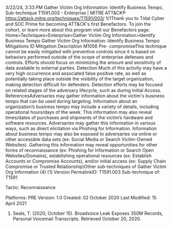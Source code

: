 3/22/24, 3:33 PM Gather Victim Org Information: Identify Business Tempo, Sub-technique T1591.003 - Enterprise | MITRE ATT&CK®
https://attack.mitre.org/techniques/T1591/003/ 1/1Thank you to Tidal Cyber and SOC Prime for becoming ATT&CK's ﬁrst Benefactors. To join the cohort, or learn more about this program visit our
Benefactors page.
Home>Techniques>Enterprise>Gather Victim Org Information>Identify Business Tempo
Gather Victim Org Information: Identify Business Tempo
Mitigations
ID Mitigation Description
M1056 Pre-
compromiseThis technique cannot be easily mitigated with preventive controls since it is based on behaviors performed
outside of the scope of enterprise defenses and controls. Efforts should focus on minimizing the amount
and sensitivity of data available to external parties.
Detection
Much of this activity may have a very high occurrence and associated false positive rate, as well as potentially taking place outside the
visibility of the target organization, making detection diﬃcult for defenders.
Detection efforts may be focused on related stages of the adversary lifecycle, such as during Initial Access.
ReferencesAdversaries may gather information about the victim's business tempo that can be used during targeting. Information about an
organization’s business tempo may include a variety of details, including operational hours/days of the week. This information may also
reveal times/dates of purchases and shipments of the victim’s hardware and software resources.
Adversaries may gather this information in various ways, such as direct elicitation via Phishing for Information. Information about business
tempo may also be exposed to adversaries via online or other accessible data sets (ex: Social Media or Search Victim-Owned Websites).
Gathering this information may reveal opportunities for other forms of reconnaissance (ex: Phishing for Information or Search Open
Websites/Domains), establishing operational resources (ex: Establish Accounts or Compromise Accounts), and/or initial access (ex: Supply
Chain Compromise or Trusted Relationship)Other sub-techniques of Gather Victim Org Information (4)
[1]
Version PermalinkID: T1591.003
Sub-technique of:  T1591

Tactic: Reconnaissance

Platforms: PRE
Version: 1.0
Created: 02 October 2020
Last Modiﬁed: 15 April 2021
1. Seals, T. (2020, October 15). Broadvoice Leak Exposes 350M
Records, Personal Voicemail Transcripts. Retrieved October
20, 2020.
